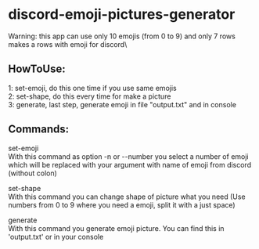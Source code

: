 # discord-emoji-pictures-generator
Warning: this app can use only 10 emojis (from 0 to 9) and only 7 rows\
makes a rows with emoji for discord\

## HowToUse:
1: set-emoji, do this one time if you use same emojis\
2: set-shape, do this every time for make a picture\
3: generate, last step, generate emoji in file "output.txt" and in console

## Commands:
  
  set-emoji\
  With this command as option -n or --number you select a number of emoji which will be replaced with your argument with name of emoji from discord (without colon)
  
  set-shape\
  With this command you can change shape of picture what you need (Use numbers from 0 to 9 where you need a emoji, split it with a just space)
  
  generate\
  With this command you generate emoji picture. You can find this in 'output.txt' or in your console

